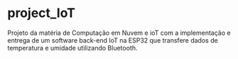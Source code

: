 # project_IoT
Projeto da matéria de Computação em Nuvem e ioT com a implementação e entrega de um software back-end IoT na ESP32 que transfere dados de temperatura e umidade utilizando Bluetooth.

